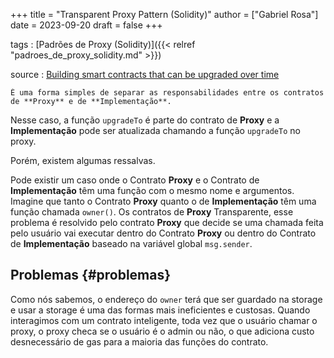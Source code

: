 +++
title = "Transparent Proxy Pattern (Solidity)"
author = ["Gabriel Rosa"]
date = 2023-09-20
draft = false
+++

tags
: [Padrões de Proxy (Solidity)]({{< relref "padroes_de_proxy_solidity.md" >}})

source
: [Building smart contracts that can be upgraded over time](https://learnweb3.io/lessons/building-smart-contracts-that-can-be-upgraded-over-time/)

    É uma forma simples de separar as responsabilidades entre os contratos de **Proxy** e de **Implementação**.

Nesse caso, a função `upgradeTo` é parte do contrato de **Proxy** e a **Implementação** pode ser atualizada chamando a função `upgradeTo` no proxy.

Porém, existem algumas ressalvas.

Pode existir um caso onde o Contrato **Proxy** e o Contrato de **Implementação** têm uma função com o mesmo nome e argumentos. Imagine que tanto o Contrato **Proxy** quanto o de **Implementação** têm uma função chamada `owner()`. Os contratos de **Proxy** Transparente, esse problema é resolvido pelo contrato **Proxy** que decide se uma chamada feita pelo usuário vai executar dentro do Contrato **Proxy** ou dentro do Contrato de **Implementação** baseado na variável global `msg.sender`.


## Problemas {#problemas}

Como nós sabemos, o endereço do `owner` terá que ser guardado na storage e usar a storage é uma das formas mais ineficientes e custosas. Quando interagimos com um contrato inteligente, toda vez que o usuário chamar o proxy, o proxy checa se o usuário é o admin ou não, o que adiciona custo desnecessário de gas para a maioria das funções do contrato.
